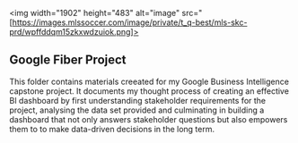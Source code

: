 <img width="1902" height="483" alt="image" src="[https://images.mlssoccer.com/image/private/t_q-best/mls-skc-prd/wpffddqm15zkxwdzuiok.png]>

## Google Fiber Project

This folder contains materials creeated for my Google Business Intelligence capstone project. It documents my thought process of creating an effective BI dashboard by first understanding stakeholder requirements for the project, analysing the data set provided and culminating in building a dashboard that not only answers stakeholder questions but also empowers them to to make data-driven decisions in the long term. 
